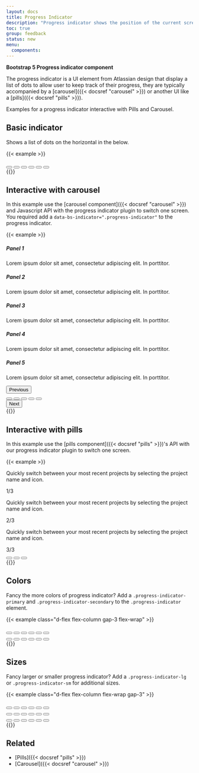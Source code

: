 ```yaml
---
layout: docs
title: Progress Indicator
description: "Progress indicator shows the position of the current screen in a list of screens."
toc: true
group: feedback
status: new
menu:
  components:
---
```


**Bootstrap 5 Progress indicator component**

The progress indicator is a UI element from Atlassian design that display a list of dots to allow user to keep track of their progress, they are typically accompanied by a [carousel]({{< docsref "carousel" >}}) or another UI like a [pills]({{< docsref "pills" >}}).

Examples for a progress indicator interactive with Pills and Carousel.

## Basic indicator

Shows a list of dots on the horizontal in the below.

{{< example >}}
<div class="progress-indicator">
  <button class="active" type="button" aria-current="true" aria-label="tab1"></button>
  <button type="button" aria-label="tab2"></button>
  <button type="button" aria-label="tab3"></button>
  <button type="button" aria-label="tab4"></button>
  <button type="button" aria-label="tab5"></button>
  <button type="button" aria-label="tab6"></button>
</div>
{{</ example >}}

## Interactive with carousel

In this example use the [carousel component]({{< docsref "carousel" >}}) and Javascript API with the progress indicator plugin to switch one screen. You required add a `data-bs-indicator=".progress-indicator"` to the progress indicator.

{{< example >}}
<div id="carouselExample" class="carousel" data-bs-indicator=".progress-indicator">
  <div class="carousel-inner">
    <div class="carousel-item active">
      <h5>Panel 1</h5>
      <p>Lorem ipsum dolor sit amet, consectetur adipiscing elit. In porttitor.</p>
    </div>
    <div class="carousel-item">
      <h5>Panel 2</h5>
      <p>Lorem ipsum dolor sit amet, consectetur adipiscing elit. In porttitor.</p>
    </div>
    <div class="carousel-item">
      <h5>Panel 3</h5>
      <p>Lorem ipsum dolor sit amet, consectetur adipiscing elit. In porttitor.</p>
    </div>
    <div class="carousel-item">
      <h5>Panel 4</h5>
      <p>Lorem ipsum dolor sit amet, consectetur adipiscing elit. In porttitor.</p>
    </div>
    <div class="carousel-item">
      <h5>Panel 5</h5>
      <p>Lorem ipsum dolor sit amet, consectetur adipiscing elit. In porttitor.</p>
    </div>
  </div>
  <div class="d-flex justify-content-between py-4 align-items-center" >
    <button class="btn btn-default" type="button" data-bs-target="#carouselExample" data-bs-slide="prev">Previous</button>
    <div class="progress-indicator">
      <button class="active" type="button" data-bs-target="#carouselExample" data-bs-slide-to="0" aria-current="true" aria-label="Slide 1"></button>
      <button type="button" data-bs-target="#carouselExample" data-bs-slide-to="1" aria-label="Slide 2"></button>
      <button type="button" data-bs-target="#carouselExample" data-bs-slide-to="2" aria-label="Slide 3"></button>
      <button type="button" data-bs-target="#carouselExample" data-bs-slide-to="3" aria-label="Slide 4"></button>
      <button type="button" data-bs-target="#carouselExample" data-bs-slide-to="4" aria-label="Slide 5"></button>
    </div>
    <button class="btn btn-default" type="button" data-bs-target="#carouselExample" data-bs-slide="next">Next</button>
  </div>
</div>
{{</ example >}}

## Interactive with pills

In this example use the [pills component]({{< docsref "pills" >}})'s API with our progress indicator plugin to switch one screen.

{{< example >}}
<div class="tab-content">
  <div class="tab-pane active" id="pill-tabpanel-0" role="tabpanel" aria-labelledby="pill-tab-0">
    <div class="card col-md-6 mx-auto">
      <div class="card-body text-bg-secondary rounded">
        <p>Quickly switch between your most recent projects by selecting the project name and icon.</p>
        <span class="fs-sm fw-semibold">1/3</span>
      </div>
    </div>
  </div>
  <div class="tab-pane" id="pill-tabpanel-1" role="tabpanel" aria-labelledby="pill-tab-1">
    <div class="card col-md-6 mx-auto">
      <div class="card-body text-bg-secondary rounded">
        <p>Quickly switch between your most recent projects by selecting the project name and icon.</p>
        <span class="fs-sm fw-semibold">2/3</span>
      </div>
    </div>
  </div>
  <div class="tab-pane" id="pill-tabpanel-2" role="tabpanel" aria-labelledby="pill-tab-2">
    <div class="card col-md-6 mx-auto">
      <div class="card-body text-bg-secondary rounded">
        <p>Quickly switch between your most recent projects by selecting the project name and icon.</p>
        <span class="fs-sm fw-semibold">3/3</span>
      </div>
    </div>
  </div>
</div>

<div class="progress-indicator mt-3" role="tablist">
  <button class="active" data-bs-toggle="pill" data-bs-target="#pill-tabpanel-0" type="button" aria-selected="true"></button>
  <button type="button" data-bs-toggle="pill" data-bs-target="#pill-tabpanel-1" aria-selected="false"></button>
  <button type="button" data-bs-toggle="pill" data-bs-target="#pill-tabpanel-2" aria-selected="false"></button>
</div>
{{</ example >}}

## Colors

Fancy the more colors of progress indicator? Add a `.progress-indicator-primary` and `.progress-indicator-secondary` to the `.progress-indicator` element.

{{< example class="d-flex flex-column gap-3 flex-wrap" >}}
<div class="progress-indicator progress-indicator-primary">
  <button class="active" type="button" aria-current="true" aria-label="tab1"></button>
  <button type="button" aria-label="tab2"></button>
  <button type="button" aria-label="tab3"></button>
  <button type="button" aria-label="tab4"></button>
  <button type="button" aria-label="tab5"></button>
  <button type="button" aria-label="tab6"></button>
</div>
<div class="progress-indicator progress-indicator-secondary">
  <button class="active" type="button" aria-current="true" aria-label="tab1"></button>
  <button type="button" aria-label="tab2"></button>
  <button type="button" aria-label="tab3"></button>
  <button type="button" aria-label="tab4"></button>
  <button type="button" aria-label="tab5"></button>
  <button type="button" aria-label="tab6"></button>
</div>
{{</ example >}}

## Sizes

Fancy larger or smaller progress indicator? Add a `.progress-indicator-lg` or `.progress-indicator-sm` for additional sizes.


{{< example class="d-flex flex-column flex-wrap gap-3" >}}
<div class="progress-indicator progress-indicator-sm">
  <button class="active" type="button" aria-current="true" aria-label="tab1"></button>
  <button type="button" aria-label="tab2"></button>
  <button type="button" aria-label="tab3"></button>
  <button type="button" aria-label="tab4"></button>
  <button type="button" aria-label="tab5"></button>
  <button type="button" aria-label="tab6"></button>
</div>
<div class="progress-indicator">
  <button class="active" type="button" aria-current="true" aria-label="tab1"></button>
  <button type="button" aria-label="tab2"></button>
  <button type="button" aria-label="tab3"></button>
  <button type="button" aria-label="tab4"></button>
  <button type="button" aria-label="tab5"></button>
  <button type="button" aria-label="tab6"></button>
</div>
<div class="progress-indicator progress-indicator-lg">
  <button class="active" type="button" aria-current="true" aria-label="tab1"></button>
  <button type="button" aria-label="tab2"></button>
  <button type="button" aria-label="tab3"></button>
  <button type="button" aria-label="tab4"></button>
  <button type="button" aria-label="tab5"></button>
  <button type="button" aria-label="tab6"></button>
</div>
{{</ example >}}

## Related

- [Pills]({{< docsref "pills" >}})
- [Carousel]({{< docsref "carousel" >}})